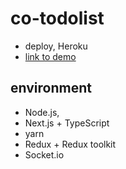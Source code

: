 # co-todolist

- deploy, Heroku
- [link to demo](https://co-todolist.herokuapp.com/)

## environment

- Node.js,
- Next.js + TypeScript
- yarn
- Redux + Redux toolkit
- Socket.io
